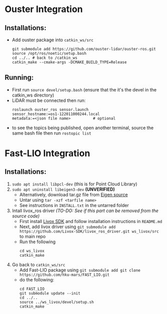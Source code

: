 Ouster Integration
==================

Installations:
--------------
- Add ouster package into `catkin_ws/src`
    ```
    git submodule add https://github.com/ouster-lidar/ouster-ros.git
    source /opt/ros/noetic/setup.bash
    cd ../.. # back to /catkin_ws
    catkin_make --cmake-args -DCMAKE_BUILD_TYPE=Release
    ```
Running:
--------
- First run `source devel/setup.bash` (ensure that the it's the devel in the catkin_ws directory)
- LiDAR must be connected then run:
    ```
    roslaunch ouster_ros sensor.launch 
    sensor_hostname:=os1-122011000244.local
    metadata:=<json file name>          # optional
    ```
- to see the topics being published, open another terminal, source the same bash file then run `rostopic list`


Fast-LIO Integration
====================

Installations:
--------------
1.  `sudo apt install libpcl-dev` (this is for Point Cloud Library)
2.  `sudo apt uninstall libeigen3-dev` **(UNVERIFIED)**
    - Alternatively, download tar.gz file from [Eigen source](https://eigen.tuxfamily.org/index.php?title=Main_Page) 
    - Untar using `tar -xzf <tarfile name>`
    - See instructions in `INSTALL.txt` in the untarred folder
3. Intall livox_ros driver *(TO-DO: See if this part can be removed from the source code)*
    - First install [Livox SDK](https://github.com/Livox-SDK/Livox-SDK) and follow installation instructions in `README.md`
    - Next, add livox driver using `git submodule add https://github.com/Livox-SDK/livox_ros_driver.git ws_livox/src` to main repo
    - Run the following
        ```
        cd ws_livox
        catkin_make
        ```
4. Go back to `catkin_ws/src`
    - Add Fast-LIO package using `git submodule add git clone https://github.com/hku-mars/FAST_LIO.git`
    - do the following:
        ```
        cd FAST_LIO
        git submodule update --init
        cd ../..
        source ../ws_livox/devel/setup.sh
        catkin_make
        ```
